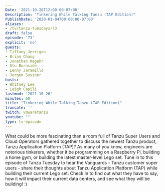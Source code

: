 ```yaml
---
Date: '2021-10-26T12:00:00-07:00'
Description: "Tinkering While Talking Tanzu (TAP Edition)"
PublishDate: '2020-01-04T00:00:00-07:00'
aliases:
- /tv/tanzu-tuesdays/73
draft: false
episode: '73'
explicit: 'no'
guests:
- Tiffany Jerrigan
- Brian Chang
- Jonathan Regehr
- Stu Burnside
- Lenny Jaramillo
- Jergen Sussner
hosts:
- Whitney Lee
- Leigh Capili
lastmod: '2021-10-26'
minutes: 60
title: "Tinkering While Talking Tanzu (TAP Edition)"
truncate: ''
twitch: vmwaretanzu
youtube: ""
type: tv-episode
---
```


What could be more fascinating than a room full of Tanzu Super Users and Cloud Operators gathered together to discuss the newest Tanzu product, Tanzu Application Platform (TAP)?  As many of you know, engineers are notorious tinkerers, whether it be programming on a Raspberry Pi, building a home gym, or building the latest master-level Lego set. Tune in to this episode of Tanzu Tuesday to hear the Vanguards - Tanzu customer super users - share their thoughts about Tanzu Application Platform (TAP) while building their current Lego set. Check in to find out what they have to say, how it will impact their current data centers, and see what they will be building! :) 